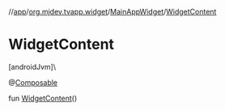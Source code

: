 //[app](../../../index.md)/[org.mjdev.tvapp.widget](../index.md)/[MainAppWidget](index.md)/[WidgetContent](-widget-content.md)

# WidgetContent

[androidJvm]\

@[Composable](https://developer.android.com/reference/kotlin/androidx/compose/runtime/Composable.html)

fun [WidgetContent](-widget-content.md)()
